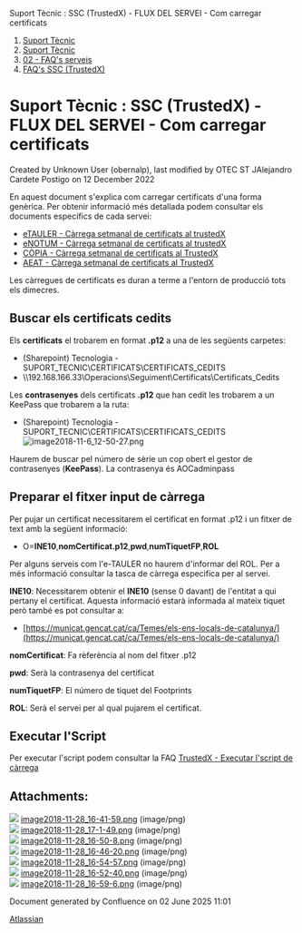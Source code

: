 Suport Tècnic : SSC (TrustedX) - FLUX DEL SERVEI - Com carregar certificats  

1.  [Suport Tècnic](index.md)
2.  [Suport Tècnic](13893782.md)
3.  [02 - FAQ's serveis](26313393.md)
4.  [FAQ's SSC (TrustedX)](28705605.md)

Suport Tècnic : SSC (TrustedX) - FLUX DEL SERVEI - Com carregar certificats
===========================================================================

Created by Unknown User (obernalp), last modified by OTEC ST JAlejandro Cardete Postigo on 12 December 2022

En aquest document s'explica com carregar certificats d'una forma genèrica. Per obtenir informació més detallada podem consultar els documents específics de cada servei:

*   [eTAULER - Càrrega setmanal de certificats al trustedX](/pages/createpage.action?spaceKey=SII&title=eTAULER+-+C%C3%A0rrega+setmanal+de+certificats+al+trustedX&linkCreation=true&fromPageId=26313654)
*   [eNOTUM - Càrrega setmanal de certificats al trustedX](/pages/createpage.action?spaceKey=SII&title=eNOTUM+-+C%C3%A0rrega+setmanal+de+certificats+al+TrustedX&linkCreation=true&fromPageId=26313654)
*   [CÒPIA - Càrrega setmanal de certificats al TrustedX](/pages/createpage.action?spaceKey=SII&title=C%C3%92PIA+-+C%C3%A0rrega+setmanal+de+certificats+al+TrustedX&linkCreation=true&fromPageId=26313654)
*   [AEAT - Càrrega setmanal de certificats al TrustedX](26313467.md)

Les càrregues de certificats es duran a terme a l'entorn de producció tots els dimecres.

Buscar els certificats cedits
-----------------------------

Els **certificats** el trobarem en format **.p12** a una de les següents carpetes:

*   (Sharepoint) Tecnologia - SUPORT\_TECNIC\\CERTIFICATS\\CERTIFICATS\_CEDITS
*   \\\\192.168.166.33\\Operacions\\Seguiment\\Certificats\\Certificats\_Cedits  
      
    

Les **contrasenyes** dels certificats **.p12** que han cedit les trobarem a un KeePass que trobarem a la ruta:

*   (Sharepoint) Tecnologia - SUPORT\_TECNIC\\CERTIFICATS\\CERTIFICATS\_CEDITS  
    ![image2018-11-6_12-50-27.png](https://steps.everis.com/confluence/download/attachments/1124327450/image2018-11-6_12-50-27.png?version=1&modificationDate=1541505027000&api=v2)

Haurem de buscar pel número de sèrie un cop obert el gestor de contrasenyes (**KeePass**). La contrasenya és AOCadminpass

Preparar el fitxer input de càrrega
-----------------------------------

Per pujar un certificat necessitarem el certificat en format .p12 i un fitxer de text amb la següent informació:

*   O=**INE10**,**nomCertificat.p12**,**pwd**,**numTiquetFP**,**ROL**  
      
    

Per alguns serveis com l'e-TAULER no haurem d'informar del ROL. Per a més informació consultar la tasca de càrrega especifica per al servei.

  

**INE10**: Necessitarem obtenir el **INE10** (sense 0 davant) de l'entitat a qui pertany el certificat. Aquesta informació estarà informada al mateix tiquet però també es pot consultar a:

*   [https://municat.gencat.cat/ca/Temes/els-ens-locals-de-catalunya/](https://municat.gencat.cat/ca/Temes/els-ens-locals-de-catalunya/)

**nomCertificat**: Fa rèferència al nom del fitxer .p12 

**pwd**: Serà la contrasenya del certificat

**numTiquetFP**: El número de tiquet del Footprints

**ROL**: Serà el servei per al qual pujarem el certificat.

Executar l'Script
-----------------

Per executar l'script podem consultar la FAQ [TrustedX - Executar l'script de càrrega](26313647.md)

Attachments:
------------

![](images/icons/bullet_blue.gif) [image2018-11-28\_16-41-59.png](attachments/26313654/26317460.png) (image/png)  
![](images/icons/bullet_blue.gif) [image2018-11-28\_17-1-49.png](attachments/26313654/26317420.png) (image/png)  
![](images/icons/bullet_blue.gif) [image2018-11-28\_16-50-8.png](attachments/26313654/26317455.png) (image/png)  
![](images/icons/bullet_blue.gif) [image2018-11-28\_16-46-20.png](attachments/26313654/26317461.png) (image/png)  
![](images/icons/bullet_blue.gif) [image2018-11-28\_16-54-57.png](attachments/26313654/26317457.png) (image/png)  
![](images/icons/bullet_blue.gif) [image2018-11-28\_16-52-40.png](attachments/26313654/26317456.png) (image/png)  
![](images/icons/bullet_blue.gif) [image2018-11-28\_16-59-6.png](attachments/26313654/26317458.png) (image/png)  

Document generated by Confluence on 02 June 2025 11:01

[Atlassian](http://www.atlassian.com/)
